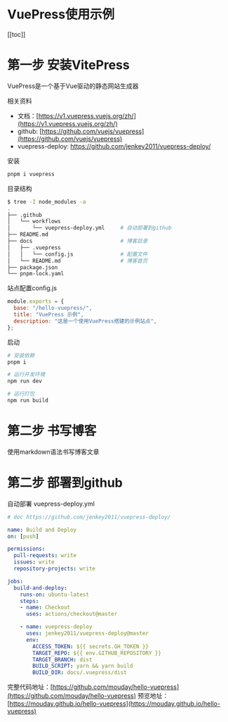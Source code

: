 # VuePress使用示例

[[toc]]

# 第一步 安装VitePress

VuePress是一个基于Vue驱动的静态网站生成器

相关资料

- 文档：[https://v1.vuepress.vuejs.org/zh/](https://v1.vuepress.vuejs.org/zh/)
- github: [https://github.com/vuejs/vuepress](https://github.com/vuejs/vuepress)
- vuepress-deploy: [https://github.com/jenkey2011/vuepress-deploy/
](https://github.com/jenkey2011/vuepress-deploy/)

安装

```bash
pnpm i vuepress
```

目录结构
```bash
$ tree -I node_modules -a
.
├── .github
│   └── workflows
│       └── vuepress-deploy.yml     # 自动部署到github
├── README.md
├── docs                            # 博客目录
│   ├── .vuepress        
│   │   └── config.js               # 配置文件
│   └── README.md                   # 博客首页 
├── package.json
└── pnpm-lock.yaml
```

站点配置config.js

```js
module.exports = {
  base: "/hello-vuepress/",
  title: "VuePress 示例",
  description: "这是一个使用VuePress搭建的示例站点",
};

```
启动

```bash
# 安装依赖
pnpm i

# 运行开发环境
npm run dev

# 运行打包
npm run build
```

# 第二步 书写博客

使用markdown语法书写博客文章

# 第二步 部署到github

自动部署 vuepress-deploy.yml

```yaml
# doc https://github.com/jenkey2011/vuepress-deploy/

name: Build and Deploy
on: [push]

permissions:
  pull-requests: write
  issues: write
  repository-projects: write

jobs:
  build-and-deploy:
    runs-on: ubuntu-latest
    steps:
    - name: Checkout
      uses: actions/checkout@master

    - name: vuepress-deploy
      uses: jenkey2011/vuepress-deploy@master
      env:
        ACCESS_TOKEN: ${{ secrets.GH_TOKEN }}
        TARGET_REPO: ${{ env.GITHUB_REPOSITORY }}
        TARGET_BRANCH: dist
        BUILD_SCRIPT: yarn && yarn build
        BUILD_DIR: docs/.vuepress/dist
```

完整代码地址：[https://github.com/mouday/hello-vuepress](https://github.com/mouday/hello-vuepress)
预览地址：[https://mouday.github.io/hello-vuepress](https://mouday.github.io/hello-vuepress)
